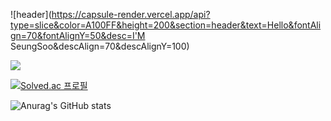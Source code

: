 ![header](https://capsule-render.vercel.app/api?type=slice&color=A100FF&height=200&section=header&text=Hello&fontAlign=70&fontAlignY=50&desc=I'M SeungSoo&descAlign=70&descAlignY=100)



   
   
   <img src="https://img.shields.io/badge/메일-EA4335?style=flat&logo=gmail&logoColor=white"/>

[![Solved.ac
프로필](http://mazassumnida.wtf/api/v2/generate_badge?boj={handle})](https://solved.ac/{handle})


![Anurag's GitHub stats](https://github-readme-stats.vercel.app/api?username=costudying&show_icons=true&theme=dark)
